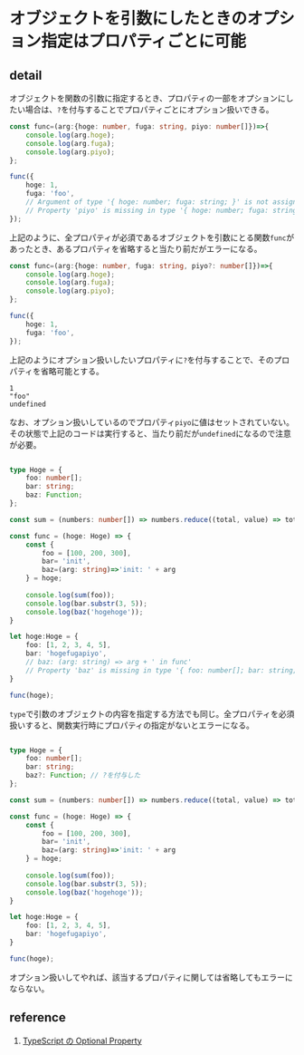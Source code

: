 # オブジェクトを引数にしたときのオプション指定はプロパティごとに可能

## detail

オブジェクトを関数の引数に指定するとき、プロパティの一部をオプションにしたい場合は、`?`を付与することでプロパティごとにオプション扱いできる。

```typescript
const func=(arg:{hoge: number, fuga: string, piyo: number[]})=>{
    console.log(arg.hoge);
    console.log(arg.fuga);
    console.log(arg.piyo);
};

func({
    hoge: 1,
    fuga: 'foo',
    // Argument of type '{ hoge: number; fuga: string; }' is not assignable to parameter of type '{ hoge: number; fuga: string; piyo: number[]; }'.
    // Property 'piyo' is missing in type '{ hoge: number; fuga: string; }' but required in type '{ hoge: number; fuga: string; piyo: number[]; }'.(2345)
});
```

上記のように、全プロパティが必須であるオブジェクトを引数にとる関数`func`があったとき、あるプロパティを省略すると当たり前だがエラーになる。

```typescript
const func=(arg:{hoge: number, fuga: string, piyo?: number[]})=>{
    console.log(arg.hoge);
    console.log(arg.fuga);
    console.log(arg.piyo);
};

func({
    hoge: 1,
    fuga: 'foo',
});
```

上記のようにオプション扱いしたいプロパティに`?`を付与することで、そのプロパティを省略可能とする。

```console
1 
"foo" 
undefined 
```

なお、オプション扱いしているのでプロパティ`piyo`に値はセットされていない。その状態で上記のコードは実行すると、当たり前だが`undefined`になるので注意が必要。

```typescript

type Hoge = {
    foo: number[];
    bar: string;
    baz: Function;
};

const sum = (numbers: number[]) => numbers.reduce((total, value) => total + value);

const func = (hoge: Hoge) => {
    const {
        foo = [100, 200, 300],
        bar= 'init',
        baz=(arg: string)=>'init: ' + arg
    } = hoge;
    
    console.log(sum(foo));
    console.log(bar.substr(3, 5));
    console.log(baz('hogehoge'));
}

let hoge:Hoge = {
    foo: [1, 2, 3, 4, 5],
    bar: 'hogefugapiyo',
    // baz: (arg: string) => arg + ' in func'
    // Property 'baz' is missing in type '{ foo: number[]; bar: string; }' but required in type 'Hoge'.
}

func(hoge);
```

`type`で引数のオブジェクトの内容を指定する方法でも同じ。全プロパティを必須扱いすると、関数実行時にプロパティの指定がないとエラーになる。

```typescript

type Hoge = {
    foo: number[];
    bar: string;
    baz?: Function; // ?を付与した
};

const sum = (numbers: number[]) => numbers.reduce((total, value) => total + value);

const func = (hoge: Hoge) => {
    const {
        foo = [100, 200, 300],
        bar= 'init',
        baz=(arg: string)=>'init: ' + arg
    } = hoge;
    
    console.log(sum(foo));
    console.log(bar.substr(3, 5));
    console.log(baz('hogehoge'));
}

let hoge:Hoge = {
    foo: [1, 2, 3, 4, 5],
    bar: 'hogefugapiyo',
}

func(hoge);
```

オプション扱いしてやれば、該当するプロパティに関しては省略してもエラーにならない。

## reference

1. [TypeScript の Optional Property](https://ema-hiro.hatenablog.com/entry/2019/01/28/013325)
